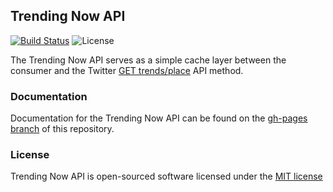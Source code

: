 ## Trending Now API

[![Build Status](https://travis-ci.org/alexh58/trending-now-api.svg?branch=master)](https://travis-ci.org/alexh58/trending-now-api)
![License](https://poser.pugx.org/pugx/badge-poser/license)

The Trending Now API serves as a simple cache layer between the consumer and the Twitter [GET trends/place](https://dev.twitter.com/rest/reference/get/trends/place) API method.

### Documentation

Documentation for the Trending Now API can be found on the [gh-pages branch](https://alexh58.github.io/trending-now-api/) of this repository.

### License

Trending Now API is open-sourced software licensed under the [MIT license](http://opensource.org/licenses/MIT)
